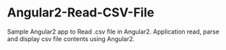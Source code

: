 # Angular2-Read-CSV-File
Sample Angular2 app to Read .csv file in Angular2. Application read, parse and display csv file contents using Angular2.

